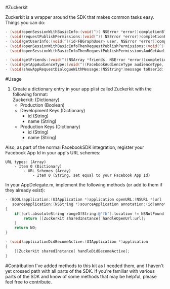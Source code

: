 #Zuckerkit

Zuckerkit is a wrapper around the SDK that makes common tasks easy. Things you can do:

``` objective-c
- (void)openSessionWithBasicInfo:(void(^)( NSError *error))completionBlock;
- (void)requestPublishPermissions:(void(^)( NSError *error))completionBlock;
- (void)getUserInfo:(void(^)(id<FBGraphUser> user, NSError *error))completionBlock;
- (void)openSessionWithBasicInfoThenRequestPublishPermissions:(void(^)(NSError *error))completionBlock;
- (void)openSessionWithBasicInfoThenRequestPublishPermissionsAndGetAudienceType:(void(^)(NSError *error, FacebookAudienceType))completionBlock;

- (void)getFriends:(void(^)(NSArray *friends, NSError *error))completionBlock;
- (void)getAppAudienceType:(void(^)(FacebookAudienceType audienceType, NSError *error))completionBlock;
- (void)showAppRequestDialogueWithMessage:(NSString*)message toUserId:(NSString*)userId;
```

#Usage
1. Create a dictionary entry in your app plist called Zuckerkit with the following format:	
Zuckerkit: (Dictionary)
	 - Production (Boolean)
	 - Development Keys (Dictionary)
	   - id (String)
	   - name (String)
	 - Production Keys (Dictionary)
	   - id (String)
	   - name (String)
	   
Also, as part of the normal FacebookSDK integration, register your Facebook App Id in your app's URL schemes:
	   
	URL types: (Array)
    	- Item 0 (Dictionary)
    		- URL Schemes (Array)
    			- Item 0 (String, set equal to your Facebook App Id)
	   
In your AppDelegate.m, implement the following methods (or add to them if they already exist):

``` objective-c
- (BOOL)application:(UIApplication *)application openURL:(NSURL *)url
   sourceApplication:(NSString *)sourceApplication annotation:(id)annotation
{
    if([url.absoluteString rangeOfString:@"fb"].location != NSNotFound) {
        return [[Zuckerkit sharedInstance] handleOpenUrl:url];
    }
    return NO;
}

- (void)applicationDidBecomeActive:(UIApplication *)application
{
    [[Zuckerkit sharedInstance] handleDidBecomeActive];
}
```


#Contribution
I've added methods to this kit as I needed them, and I haven't yet crossed path with all parts of the SDK. If you're familiar with various parts of the SDK and know of some methods that may be helpful, please feel free to contribute.